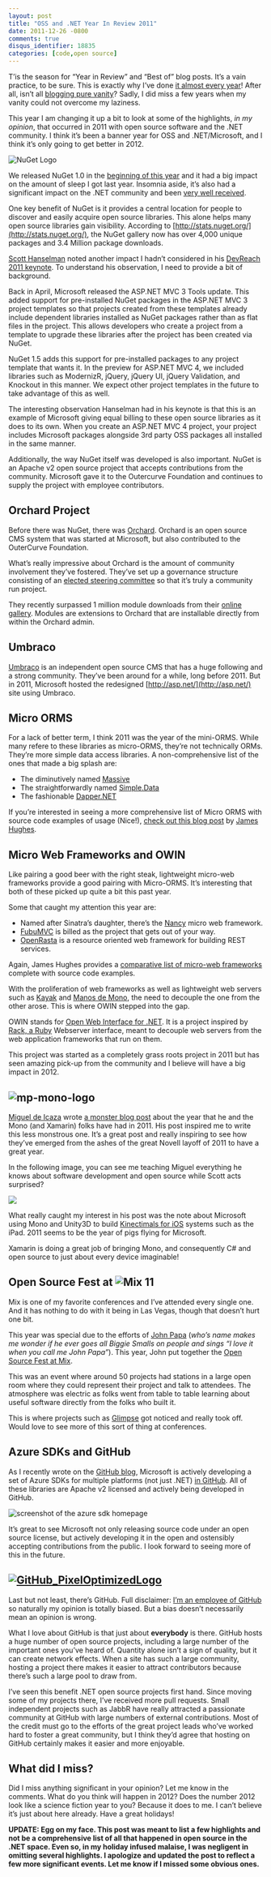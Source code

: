 ```yaml
---
layout: post
title: "OSS and .NET Year In Review 2011"
date: 2011-12-26 -0800
comments: true
disqus_identifier: 18835
categories: [code,open source]
---
```

T’is the season for “Year in Review” and “Best of” blog posts. It’s a
vain practice, to be sure. This is exactly why I’ve done [it almost
every
year](http://haacked.com/tags/Year-in-review/default.aspx "Year in review")!
After all, isn’t all [blogging pure
vanity](http://haacked.com/archive/2004/10/08/bloggingispurevanity.aspx "Blogging is pure vanity")?
Sadly, I did miss a few years when my vanity could not overcome my
laziness.

This year I am changing it up a bit to look at some of the highlights,
*in my opinion*, that occurred in 2011 with open source software and the
.NET community. I think it’s been a banner year for OSS and
.NET/Microsoft, and I think it’s only going to get better in 2012.

![NuGet
Logo](http://haacked.com/images/haacked_com/WindowsLiveWriter/A-Look-Back-Open-Source-and-.NET-2011_CBF9/nugetlogo_3.png "NuGet")

We released NuGet 1.0 in the [beginning of this
year](http://haacked.com/archive/2011/01/13/aspnetmvc3-released.aspx "ASP.NET MVC 3")
and it had a big impact on the amount of sleep I got last year. Insomnia
aside, it’s also had a significant impact on the .NET community and been
[very well
received](http://nuget.codeplex.com/wikipage?title=What%20people%20are%20saying "What folks are saying about NuGet").

One key benefit of NuGet is it provides a central location for people to
discover and easily acquire open source libraries. This alone helps many
open source libraries gain visibility. According to
[http://stats.nuget.org/](http://stats.nuget.org/), the NuGet gallery
now has over 4,000 unique packages and 3.4 Million package downloads.

[Scott
Hanselman](http://www.hanselman.com/blog/ "Scott Hanselman's Blog")
noted another impact I hadn’t considered in his [DevReach 2011
keynote](http://www.youtube.com/watch?v=bqVTIGPPFWo "DevReach 2011 Keynote").
To understand his observation, I need to provide a bit of background.

Back in April, Microsoft released the ASP.NET MVC 3 Tools update. This
added support for pre-installed NuGet packages in the ASP.NET MVC 3
project templates so that projects created from these templates already
include dependent libraries installed as NuGet packages rather than as
flat files in the project. This allows developers who create a project
from a template to upgrade these libraries after the project has been
created via NuGet.

NuGet 1.5 adds this support for pre-installed packages to any project
template that wants it. In the preview for ASP.NET MVC 4, we included
libraries such as ModernizR, jQuery, jQuery UI, jQuery Validation, and
Knockout in this manner. We expect other project templates in the future
to take advantage of this as well.

The interesting observation Hanselman had in his keynote is that this is
an example of Microsoft giving equal billing to these open source
libraries as it does to its own. When you create an ASP.NET MVC 4
project, your project includes Microsoft packages alongside 3rd party
OSS packages all installed in the same manner.

Additionally, the way NuGet itself was developed is also important.
NuGet is an Apache v2 open source project that accepts contributions
from the community. Microsoft gave it to the Outercurve Foundation and
continues to supply the project with employee contributors.

Orchard Project
---------------

Before there was NuGet, there was
[Orchard](http://orchard.codeplex.com/ "Orchard Project"). Orchard is an
open source CMS system that was started at Microsoft, but also
contributed to the OuterCurve Foundation.

What’s really impressive about Orchard is the amount of community
involvement they’ve fostered. They’ve set up a governance structure
consisting of an [elected steering
committee](http://orchard.codeplex.com/discussions/270600 "Steering committee")
so that it’s truly a community run project.

They recently surpassed 1 million module downloads from their [online
gallery](http://gallery.orchardproject.net/ "Modules"). Modules are
extensions to Orchard that are installable directly from within the
Orchard admin.

Umbraco
-------

[Umbraco](http://umbraco.com/ "Umbraco") is an independent open source
CMS that has a huge following and a strong community. They’ve been
around for a while, long before 2011. But in 2011, Microsoft hosted the
redesigned [http://asp.net/](http://asp.net/) site using Umbraco.

Micro ORMS
----------

For a lack of better term, I think 2011 was the year of the mini-ORMS.
While many refere to these libraries as micro-ORMS, they’re not
technically ORMs. They’re more simple data access libraries. A
non-comprehensive list of the ones that made a big splash are:

-   The diminutively named
    [Massive](https://github.com/robconery/massive "Massive")
-   The straightforwardly named
    [Simple.Data](https://github.com/markrendle/Simple.Data "Simple.Data")
-   The fashionable
    [Dapper.NET](http://code.google.com/p/dapper-dot-net/ "Dapper.NET")

If you’re interested in seeing a more comprehensive list of Micro ORMS
with source code examples of usage (Nice!), [check out this blog
post](http://yobriefca.se/blog/2011/06/21/microorms-for-dotnet-inserts-updates-deletes/ "Micro-ORMS for .NET")
by [James Hughes](http://yobriefca.se/ "James Hughes").

Micro Web Frameworks and OWIN
-----------------------------

Like pairing a good beer with the right steak, lightweight micro-web
frameworks provide a good pairing with Micro-ORMS. It’s interesting
that  both of these picked up quite a bit this past year.

Some that caught my attention this year are:

-   Named after Sinatra’s daughter, there’s the
    [Nancy](https://github.com/NancyFx/Nancy#readme "Nancy") micro web
    framework.
-   [FubuMVC](http://mvc.fubu-project.org/ "Fubu Project") is billed as
    the project that gets out of your way.
-   [OpenRasta](https://github.com/openrasta/openrasta-stable/wiki) is a
    resource oriented web framework for building REST services.

Again, James Hughes provides a [comparative list of micro-web
frameworks](http://yobriefca.se/blog/2011/07/18/micro-web-frameworks-101-tinyweb/ "Comparative list of micro-web frameworks")
complete with source code examples.

With the proliferation of web frameworks as well as lightweight web
servers such as [Kayak](http://kayakhttp.com/ "Kayak") and [Manos de
Mono](http://jacksonh.tumblr.com/post/1159500924/manos-de-mono-the-manifesto "Manos de Mono"),
the need to decouple the one from the other arose. This is where OWIN
stepped into the gap.

OWIN stands for [Open Web Interface for .NET](http://owin.org/ "OWIN").
It is a project inspired by [Rack, a
Ruby](http://rack.rubyforge.org/ "Rack") Webserver interface, meant to
decouple web servers from the web application frameworks that run on
them.

This project was started as a completely grass roots project in 2011 but
has seen amazing pick-up from the community and I believe will have a
big impact in 2012.

![mp-mono-logo](http://haacked.com/images/haacked_com/WindowsLiveWriter/A-Look-Back-Open-Source-and-.NET-2011_CBF9/mp-mono-logo_3.png "mp-mono-logo")
-------------------------------------------------------------------------------------------------------------------------------------------------------

[Miguel de Icaza](http://tirania.org/blog/ "Miguel De Icaza's Blog")
wrote [a monster blog
post](http://tirania.org/blog/archive/2011/Dec-21.html "Mono 2011")
about the year that he and the Mono (and Xamarin) folks have had in
2011. His post inspired me to write this less monstrous one. It’s a
great post and really inspiring to see how they’ve emerged from the
ashes of the great Novell layoff of 2011 to have a great year.

In the following image, you can see me teaching Miguel everything he
knows about software development and open source while Scott acts
surprised?

![](http://haacked.com/images/haacked_com/WindowsLiveWriter/A-Look-Back-at-Mix-11_D597/trouble-inc_2.jpg)

What really caught my interest in his post was the note about Microsoft
using Mono and Unity3D to build [Kinectimals for
iOS](http://itunes.apple.com/us/app/kinectimals/id482365195?mt=8 "Kinectimals")
systems such as the iPad. 2011 seems to be the year of pigs flying for
Microsoft.

Xamarin is doing a great job of bringing Mono, and consequently C\# and
open source to just about every device imaginable!

Open Source Fest at ![Mix 11](http://haacked.com/images/haacked_com/WindowsLiveWriter/A-Look-Back-Open-Source-and-.NET-2011_CBF9/mix11-logo_3.jpg "Mix 11")
-------------------------------------------------------------------------------------------------------------------------------------------------------------

Mix is one of my favorite conferences and I’ve attended every single
one. And it has nothing to do with it being in Las Vegas, though that
doesn’t hurt one bit.

This year was special due to the efforts of [John
Papa](http://johnpapa.net/ "John Papa's Blog") (*who’s name makes me
wonder if he ever goes all Biggie Smalls on people and sings “I love it
when you call me John Papa”*). This year, John put together the [Open
Source Fest at
Mix](http://live.visitmix.com/OpenSourceFest "Open Source Fest at Mix 2011").

This was an event where around 50 projects had stations in a large open
room where they could represent their project and talk to attendees. The
atmosphere was electric as folks went from table to table learning about
useful software directly from the folks who built it.

This is where projects such as
[Glimpse](http://getglimpse.com/ "Glimpse") got noticed and really took
off. Would love to see more of this sort of thing at conferences.

Azure SDKs and GitHub
---------------------

As I recently wrote on the [GitHub
blog](https://github.com/blog/1010-azure-on-github "Azure on GitHub"),
Microsoft is actively developing a set of Azure SDKs for multiple
platforms (not just .NET) [in
GitHub](https://github.com/WindowsAzure/azure-sdk-for-net "Azure SDK for .NET in GitHub").
All of these libraries are Apache v2 licensed and actively being
developed in GitHub.

![screenshot of the azure sdk
homepage](http://haacked.com/images/haacked_com/WindowsLiveWriter/A-Look-Back-Open-Source-and-.NET-2011_CBF9/Source-code-on-github_3.png "Azure SDK source code on GitHub")

It’s great to see Microsoft not only releasing source code under an open
source license, but actively developing it in the open and ostensibly
accepting contributions from the public. I look forward to seeing more
of this in the future.

[![GitHub\_PixelOptimizedLogo](http://haacked.com/images/haacked_com/WindowsLiveWriter/A-Look-Back-Open-Source-and-.NET-2011_CBF9/github-logo_thumb_1.png "GitHub_PixelOptimizedLogo")](http://haacked.com/images/haacked_com/WindowsLiveWriter/A-Look-Back-Open-Source-and-.NET-2011_CBF9/github-logo_4.png)
-----------------------------------------------------------------------------------------------------------------------------------------------------------------------------------------------------------------------------------------------------------------------------------------------------------------

Last but not least, there’s GitHub. Full disclaimer: [I’m an employee of
GitHub](https://github.com/blog/1002-phil-haack-is-a-githubber "Phil Haack is a GitHubber")
so naturally my opinion is totally biased. But a bias doesn’t
necessarily mean an opinion is wrong.

What I love about GitHub is that just about **everybody** is there.
GitHub hosts a huge number of open source projects, including a large
number of the important ones you’ve heard of. Quantity alone isn’t a
sign of quality, but it can create network effects. When a site has such
a large community, hosting a project there makes it easier to attract
contributors because there’s such a large pool to draw from.

I’ve seen this benefit .NET open source projects first hand. Since
moving some of my projects there, I’ve received more pull requests.
Small independent projects such as JabbR have really attracted a
passionate community at GitHub with large numbers of external
contributions. Most of the credit must go to the efforts of the great
project leads who’ve worked hard to foster a great community, but I
think they’d agree that hosting on GitHub certainly makes it easier and
more enjoyable.

What did I miss?
----------------

Did I miss anything significant in your opinion? Let me know in the
comments. What do you think will happen in 2012? Does the number 2012
look like a science fiction year to you? Because it does to me. I can’t
believe it’s just about here already. Have a great holidays!

**UPDATE: Egg on my face. This post was meant to list a few highlights
and not be a comprehensive list of all that happened in open source in
the .NET space. Even so, in my holiday infused malaise, I was negligent
in omitting several highlights. I apologize and updated the post to
reflect a few more significant events. Let me know if I missed some
obvious ones.**

